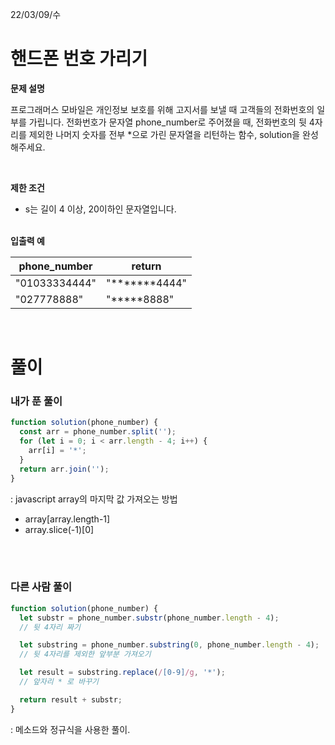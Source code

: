 22/03/09/수

<h1>핸드폰 번호 가리기</h1>

<strong>문제 설명</strong>

프로그래머스 모바일은 개인정보 보호를 위해 고지서를 보낼 때 고객들의 전화번호의 일부를 가립니다.
전화번호가 문자열 phone_number로 주어졌을 때, 전화번호의 뒷 4자리를 제외한 나머지 숫자를 전부 \*으로 가린 문자열을 리턴하는 함수, solution을 완성해주세요.

<br>

<strong>제한 조건</strong>

- s는 길이 4 이상, 20이하인 문자열입니다.

<br>
<strong>입출력 예</strong>

| phone_number  | return           |
| ------------- | ---------------- |
| "01033334444" | "**\*\*\***4444" |
| "027778888"   | "**\***8888"     |

<br>

<h1>풀이</h1>
<h3>내가 푼 풀이</h3>

```javascript
function solution(phone_number) {
  const arr = phone_number.split('');
  for (let i = 0; i < arr.length - 4; i++) {
    arr[i] = '*';
  }
  return arr.join('');
}
```

: javascript array의 마지막 값 가져오는 방법

- array[array.length-1]
- array.slice(-1)[0]

<br>
<br>
<h3>다른 사람 풀이</h3>

```javascript
function solution(phone_number) {
  let substr = phone_number.substr(phone_number.length - 4);
  // 뒷 4자리 짜기

  let substring = phone_number.substring(0, phone_number.length - 4);
  // 뒷 4자리를 제외한 앞부분 가져오기

  let result = substring.replace(/[0-9]/g, '*');
  // 앞자리 * 로 바꾸기

  return result + substr;
}
```

: 메소드와 정규식을 사용한 풀이.

